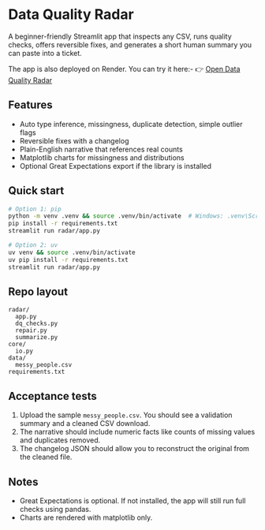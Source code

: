 # Data Quality Radar

A beginner-friendly Streamlit app that inspects any CSV, runs quality checks, offers reversible fixes, and generates a short human summary you can paste into a ticket.

The app is also deployed on Render. You can try it here:-
👉 [Open Data Quality Radar](https://your-render-url.onrender.com)

## Features
- Auto type inference, missingness, duplicate detection, simple outlier flags
- Reversible fixes with a changelog
- Plain-English narrative that references real counts
- Matplotlib charts for missingness and distributions
- Optional Great Expectations export if the library is installed

## Quick start
```bash
# Option 1: pip
python -m venv .venv && source .venv/bin/activate  # Windows: .venv\Scripts\activate
pip install -r requirements.txt
streamlit run radar/app.py

# Option 2: uv
uv venv && source .venv/bin/activate
uv pip install -r requirements.txt
streamlit run radar/app.py
```

## Repo layout
```
radar/
  app.py
  dq_checks.py
  repair.py
  summarize.py
core/
  io.py
data/
  messy_people.csv
requirements.txt
```

## Acceptance tests
1) Upload the sample `messy_people.csv`. You should see a validation summary and a cleaned CSV download.
2) The narrative should include numeric facts like counts of missing values and duplicates removed.
3) The changelog JSON should allow you to reconstruct the original from the cleaned file.

## Notes
- Great Expectations is optional. If not installed, the app will still run full checks using pandas.
- Charts are rendered with matplotlib only.
